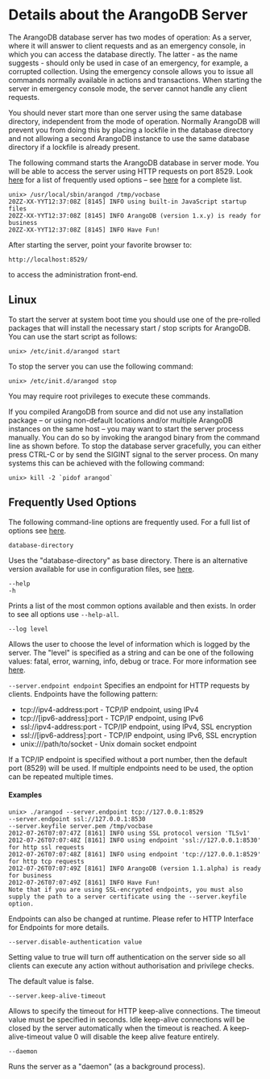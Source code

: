 <a name="details_about_the_arangodb_server"></a>
# Details about the ArangoDB Server


The ArangoDB database server has two modes of operation: As a server, where it
will answer to client requests and as an emergency console, in which you can
access the database directly. The latter - as the name suggests - should 
only be used in case of an emergency, for example, a corrupted
collection. Using the emergency console allows you to issue all commands
normally available in actions and transactions. When starting the server in
emergency console mode, the server cannot handle any client requests.

You should never start more than one server using the same database directory,
independent from the mode of operation. Normally ArangoDB will prevent
you from doing this by placing a lockfile in the database directory and
not allowing a second ArangoDB instance to use the same database directory
if a lockfile is already present.

The following command starts the ArangoDB database in server mode. You will
be able to access the server using HTTP requests on port 8529. Look 
[here](#frequently_used_options) for a list of 
frequently used options – see [here](../CommandLineOptions/README.md) for a complete list.

    unix> /usr/local/sbin/arangod /tmp/vocbase
    20ZZ-XX-YYT12:37:08Z [8145] INFO using built-in JavaScript startup files
    20ZZ-XX-YYT12:37:08Z [8145] INFO ArangoDB (version 1.x.y) is ready for business
    20ZZ-XX-YYT12:37:08Z [8145] INFO Have Fun!

After starting the server, point your favorite browser to:

    http://localhost:8529/

to access the administration front-end.

<a name="linux"></a>
## Linux

To start the server at system boot time you should use one of the 
pre-rolled packages that will install the necessary start / stop
scripts for ArangoDB. You can use the start script as follows:

    unix> /etc/init.d/arangod start
 
To stop the server you can use the following command:

    unix> /etc/init.d/arangod stop

You may require root privileges to execute these commands.

If you compiled ArangoDB from source and did not use any installation
package – or using non-default locations and/or multiple ArangoDB
instances on the same host – you may want to start the server process 
manually. You can do so by invoking the arangod binary from the command
line as shown before. To stop the database server gracefully, you can
either press CTRL-C or by send the SIGINT signal to the server process. 
On many systems this can be achieved with the following command:

    unix> kill -2 `pidof arangod`

<a name="frequently_used_options"></a>
## Frequently Used Options

The following command-line options are frequently used. For a full
list of options see [here](../CommandLineOptions/README.md).

`database-directory`

Uses the "database-directory" as base directory. There is an
alternative version available for use in configuration files, see 
[here](../CommandLineOptions/Arangod.md).

`--help`<br >
`-h`

Prints a list of the most common options available and then exists. 
In order to see all options use `--help-all`.

`--log level`

Allows the user to choose the level of information which is logged by
the server. The "level" is specified as a string and can be one of
the following values: fatal, error, warning, info, debug or trace.  For
more information see [here](../CommandLineOptions/Logging.md).

`--server.endpoint endpoint`
Specifies an endpoint for HTTP requests by clients. Endpoints have the following pattern:

* tcp://ipv4-address:port - TCP/IP endpoint, using IPv4
* tcp://[ipv6-address]:port - TCP/IP endpoint, using IPv6
* ssl://ipv4-address:port - TCP/IP endpoint, using IPv4, SSL encryption
* ssl://[ipv6-address]:port - TCP/IP endpoint, using IPv6, SSL encryption
* unix:///path/to/socket - Unix domain socket endpoint

If a TCP/IP endpoint is specified without a port number, then the default port (8529) will be used. If multiple endpoints need to be used, the option can be repeated multiple times.

<a name="examples"></a>
#### Examples

	unix> ./arangod --server.endpoint tcp://127.0.0.1:8529
	--server.endpoint ssl://127.0.0.1:8530
	--server.keyfile server.pem /tmp/vocbase
	2012-07-26T07:07:47Z [8161] INFO using SSL protocol version 'TLSv1'
	2012-07-26T07:07:48Z [8161] INFO using endpoint 'ssl://127.0.0.1:8530' for http ssl requests
	2012-07-26T07:07:48Z [8161] INFO using endpoint 'tcp://127.0.0.1:8529' for http tcp requests
	2012-07-26T07:07:49Z [8161] INFO ArangoDB (version 1.1.alpha) is ready for business
	2012-07-26T07:07:49Z [8161] INFO Have Fun!
	Note that if you are using SSL-encrypted endpoints, you must also supply the path to a server certificate using the --server.keyfile option.

Endpoints can also be changed at runtime. Please refer to HTTP Interface for Endpoints for more details.

`--server.disable-authentication value`

Setting value to true will turn off authentication on the server side so all clients can execute any action without authorisation and privilege checks.

The default value is false.

`--server.keep-alive-timeout`

Allows to specify the timeout for HTTP keep-alive connections. The timeout value must be specified in seconds. Idle keep-alive connections will be closed by the server automatically when the timeout is reached. A keep-alive-timeout value 0 will disable the keep alive feature entirely.



<!--
@copydetails triagens::rest::ApplicationEndpointServer::_endpoints


@copydetails triagens::arango::ArangoServer::_disableAuthentication


@copydetails triagens::rest::ApplicationEndpointServer::_keepAliveTimeout
-->

`--daemon`

Runs the server as a "daemon" (as a background process).


